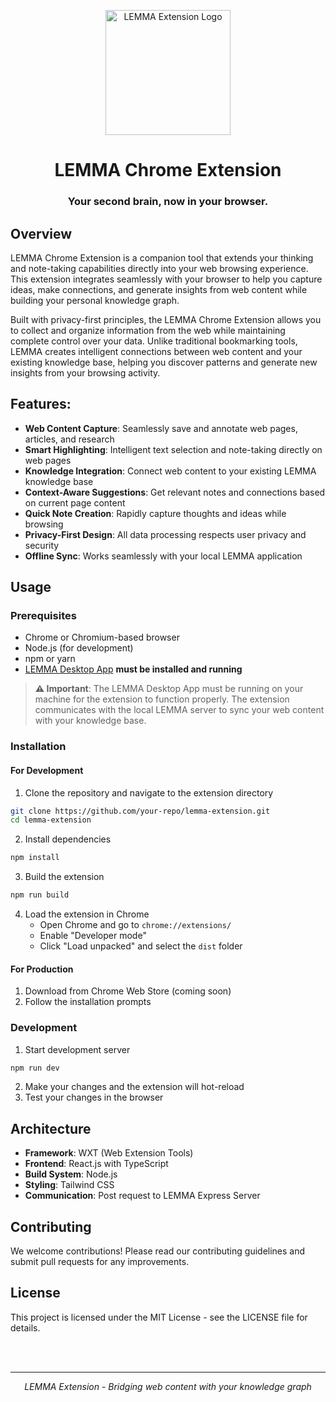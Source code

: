 <p align="center">
<img style="align:center;" src="https://github.com/user-attachments/assets/bdecf1bc-de64-4642-bb8d-459aad2797ed" alt="LEMMA Extension Logo" width="200" />
</p>

<h1 align="center">LEMMA Chrome Extension</h1>

<h3 align="center">Your second brain, now in your browser.</h3>

## Overview

LEMMA Chrome Extension is a companion tool that extends your thinking and note-taking capabilities directly into your web browsing experience. This extension integrates seamlessly with your browser to help you capture ideas, make connections, and generate insights from web content while building your personal knowledge graph.

Built with privacy-first principles, the LEMMA Chrome Extension allows you to collect and organize information from the web while maintaining complete control over your data. Unlike traditional bookmarking tools, LEMMA creates intelligent connections between web content and your existing knowledge base, helping you discover patterns and generate new insights from your browsing activity.

## Features:
- **Web Content Capture**: Seamlessly save and annotate web pages, articles, and research
- **Smart Highlighting**: Intelligent text selection and note-taking directly on web pages
- **Knowledge Integration**: Connect web content to your existing LEMMA knowledge base
- **Context-Aware Suggestions**: Get relevant notes and connections based on current page content
- **Quick Note Creation**: Rapidly capture thoughts and ideas while browsing
- **Privacy-First Design**: All data processing respects user privacy and security
- **Offline Sync**: Works seamlessly with your local LEMMA application

## Usage

### Prerequisites
- Chrome or Chromium-based browser
- Node.js (for development)
- npm or yarn
- [LEMMA Desktop App](https://github.com/snavu/lemma) **must be installed and running**

> **⚠️ Important**: The LEMMA Desktop App must be running on your machine for the extension to function properly. The extension communicates with the local LEMMA server to sync your web content with your knowledge base.

### Installation

#### For Development
1. Clone the repository and navigate to the extension directory
```bash
git clone https://github.com/your-repo/lemma-extension.git
cd lemma-extension
```

2. Install dependencies
```bash
npm install
```

3. Build the extension
```bash
npm run build
```

4. Load the extension in Chrome
   - Open Chrome and go to `chrome://extensions/`
   - Enable "Developer mode"
   - Click "Load unpacked" and select the `dist` folder

#### For Production
1. Download from Chrome Web Store (coming soon)
2. Follow the installation prompts

### Development

1. Start development server
```bash
npm run dev
```

2. Make your changes and the extension will hot-reload
3. Test your changes in the browser

## Architecture

- **Framework**: WXT (Web Extension Tools)
- **Frontend**: React.js with TypeScript
- **Build System**: Node.js
- **Styling**: Tailwind CSS
- **Communication**: Post request to LEMMA Express Server

## Contributing

We welcome contributions! Please read our contributing guidelines and submit pull requests for any improvements.

## License

This project is licensed under the MIT License - see the LICENSE file for details.

<br>
<br>

---
<p align="center"><em>LEMMA Extension - Bridging web content with your knowledge graph</em></p>
